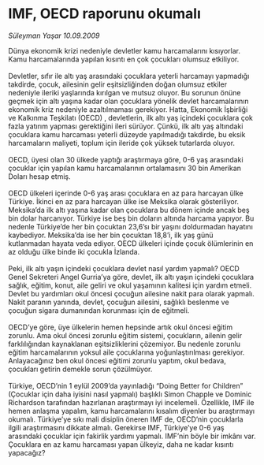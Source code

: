 # IMF, OECD raporunu okumalı

*Süleyman Yaşar 10.09.2009*

<div class="taraf_structure_2col_1zq">
<div class="margen_n">



 <p>Dünya ekonomik krizi nedeniyle devletler kamu harcamalarını kısıyorlar. Kamu harcamalarında yapılan kısıntı en çok çocukları olumsuz etkiliyor. <br/><br/>Devletler, sıfır ile altı yaş arasındaki çocuklara yeterli harcamayı yapmadığı takdirde, çocuk, ailesinin gelir eşitsizliğinden doğan olumsuz etkiler nedeniyle ileriki yaşlarında kırılgan ve mutsuz oluyor. Bu sorunun önüne geçmek için altı yaşına kadar olan çocuklara yönelik devlet harcamalarının ekonomik kriz nedeniyle azaltılmaması gerekiyor. Hatta, Ekonomik İşbirliği ve Kalkınma Teşkilatı (OECD) , devletlerin, ilk altı yaş içindeki çocuklara çok fazla yatırım yapması gerektiğini ileri sürüyor. Çünkü, ilk altı yaş altındaki çocuklara kamu harcaması yeterli düzeyde yapılmadığı takdirde, bu eksik harcamaların maliyeti, toplum için ileride çok yüksek tutarlarda oluyor. <br/><br/>OECD, üyesi olan 30 ülkede yaptığı araştırmaya göre, 0-6 yaş arasındaki çocuklar için yapılan kamu harcamalarının ortalamasını 30 bin Amerikan Doları hesap etmiş. <br/><br/>OECD ülkeleri içerinde 0-6 yaş arası çocuklara en az para harcayan ülke Türkiye. İkinci en az para harcayan ülke ise Meksika olarak gösteriliyor. Meksika’da ilk altı yaşına kadar olan çocuklara bu dönem içinde ancak beş bin dolar harcanıyor. Türkiye ise beş bin doların altında harcama yapıyor. Bu nedenle Türkiye’de her bin çocuktan 23,6’sı bir yaşını doldurmadan hayatını kaybediyor. Meksika’da ise her bin çocuktan 18,8’i, ilk yaş günü kutlanmadan hayata veda ediyor. OECD ülkeleri içinde çocuk ölümlerinin en az olduğu ülke binde iki çocukla İzlanda. <br/><br/>Peki, ilk altı yaşın içindeki çocuklara devlet nasıl yardım yapmalı? OECD Genel Sekreteri Angel Gurria’ya göre, devlet, ilk altı yaşın içindeki çocuklara sağlık, eğitim, konut, aile geliri ve okul yaşamının kalitesi için yardım etmeli. Devlet bu yardımları okul öncesi çocuğun ailesine nakit para olarak yapmalı. Nakit paranın yanında, devlet, çocuğun ailesini, sağlıklı beslenme ve çocuğun sigara dumanından korunması için de eğitmeli. <br/><br/>OECD’ye göre, üye ülkelerin hemen hepsinde artık okul öncesi eğitim zorunlu. Ama okul öncesi zorunlu eğitim sistemi, çocukların, ailenin gelir farklılığından kaynaklanan eşitsizliklerini çözemiyor. Bu nedenle zorunlu eğitim harcamalarının yoksul aile çocuklarına yoğunlaştırılması gerekiyor. Anlayacağınız ben okul öncesi eğitimi zorunlu yaptım, okul bedava, çocukları getirin demekle sorun çözülmüyor. <br/><br/>Türkiye, OECD’nin 1 eylül 2009’da yayınladığı “Doing Better for Children” (Çocuklar için daha iyisini nasıl yapmalı) başlıklı Simon Chapple ve Dominic Richardson tarafından hazırlanan araştırmayı iyi incelemeli. Özellikle, IMF ile hemen anlaşma yapalım, kamu harcamalarını kısalım diyenler bu araştırmayı okumalı. Türkiye’ye sıkı mali disiplin öneren IMF de, OECD’nin çocuklarla ilgili araştırmasını dikkate almalı. Gerekirse IMF, Türkiye’ye 0-6 yaş arasındaki çocuklar için fakirlik yardımı yapmalı. IMF’nin böyle bir imkânı var. Çocuklara en az kamu harcaması yapan ülkeyiz, daha ne kadar kısıntı yapacağız?</p>
<br/>
<br/>
<br/>



<br/>


<div id="taraf_not">
</div>

</div>


</div>
